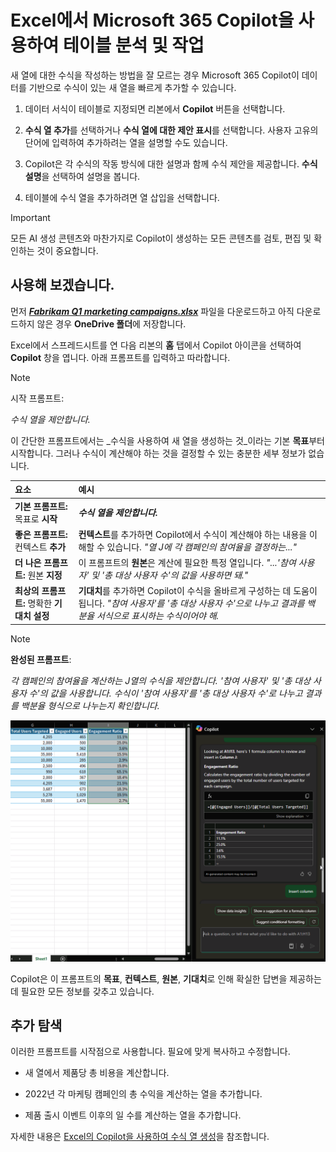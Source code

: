 # Excel에서 Microsoft 365 Copilot을 사용하여 테이블 분석 및 작업

새 열에 대한 수식을 작성하는 방법을 잘 모르는 경우 Microsoft 365 Copilot이 데이터를 기반으로 수식이 있는 새 열을 빠르게 추가할 수 있습니다.

1. 데이터 서식이 테이블로 지정되면 리본에서 **Copilot** 버튼을 선택합니다.

1. **수식 열 추가**를 선택하거나 **수식 열에 대한 제안 표시**를 선택합니다. 사용자 고유의 단어에 입력하여 추가하려는 열을 설명할 수도 있습니다.

1. Copilot은 각 수식의 작동 방식에 대한 설명과 함께 수식 제안을 제공합니다. **수식 설명**을 선택하여 설명을 봅니다.

1. 테이블에 수식 열을 추가하려면 열 삽입을 선택합니다.

> [!IMPORTANT]
> 모든 AI 생성 콘텐츠와 마찬가지로 Copilot이 생성하는 모든 콘텐츠를 검토, 편집 및 확인하는 것이 중요합니다.

## 사용해 보겠습니다.

먼저 **_[Fabrikam Q1 marketing campaigns.xlsx](https://go.microsoft.com/fwlink/?linkid=2269124)_** 파일을 다운로드하고 아직 다운로드하지 않은 경우 **OneDrive 폴더**에 저장합니다.

Excel에서 스프레드시트를 연 다음 리본의 **홈** 탭에서 Copilot 아이콘을 선택하여 **Copilot** 창을 엽니다. 아래 프롬프트를 입력하고 따라합니다.

> [!NOTE]
> 시작 프롬프트:
>
> _수식 열을 제안합니다._

이 간단한 프롬프트에서는 _수식을 사용하여 새 열을 생성하는 것_이라는 기본 **목표**부터 시작합니다. 그러나 수식이 계산해야 하는 것을 결정할 수 있는 충분한 세부 정보가 없습니다.  

| 요소 | 예시 |
| :------ | :------- |
| **기본 프롬프트:** 목표로 **시작** | **_수식 열을 제안합니다._** |
| **좋은 프롬프트:** 컨텍스트 **추가** | **컨텍스트**를 추가하면 Copilot에서 수식이 계산해야 하는 내용을 이해할 수 있습니다. _"열 J에 각 캠페인의 참여율을 결정하는..."_ |
| **더 나은 프롬프트:** 원본 **지정** | 이 프롬프트의 **원본**은 계산에 필요한 특정 열입니다. _"...'참여 사용자' 및 '총 대상 사용자 수'의 값을 사용하면 돼."_ |
| **최상의 프롬프트:** 명확한 **기대치 설정** | **기대치**를 추가하면 Copilot이 수식을 올바르게 구성하는 데 도움이 됩니다. _"참여 사용자'를 '총 대상 사용자 수'으로 나누고 결과를 백분율 서식으로 표시하는 수식이어야 해._ |

> [!NOTE]  
> **완성된 프롬프트**:  
>
> _각 캠페인의 참여율을 계산하는 J열의 수식을 제안합니다. '참여 사용자' 및 '총 대상 사용자 수'의 값을 사용합니다. 수식이 '참여 사용자'를 '총 대상 사용자 수'로 나누고 결과를 백분율 형식으로 나누는지 확인합니다._  

![Excel의 Copilot을 사용하여 작성한 프롬프트 결과 스크린샷.](../media/ask_copilot-explain-formula-results-excel.png)

Copilot은 이 프롬프트의 **목표**, **컨텍스트**, **원본**, **기대치**로 인해 확실한 답변을 제공하는 데 필요한 모든 정보를 갖추고 있습니다.

## 추가 탐색

이러한 프롬프트를 시작점으로 사용합니다. 필요에 맞게 복사하고 수정합니다.

- 새 열에서 제품당 총 비용을 계산합니다.

- 2022년 각 마케팅 캠페인의 총 수익을 계산하는 열을 추가합니다.

- 제품 출시 이벤트 이후의 일 수를 계산하는 열을 추가합니다.

자세한 내용은 [Excel의 Copilot을 사용하여 수식 열 생성](https://support.microsoft.com/office/generate-formula-columns-with-copilot-in-excel-d866d926-9791-4e5f-be2a-c6dd9e587a47)을 참조합니다.
